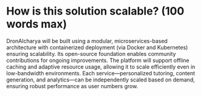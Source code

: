 # How is this solution scalable? (100 words max)

DronAIcharya will be built using a modular, microservices-based architecture with containerized deployment (via Docker and Kubernetes) ensuring scalability. Its open-source foundation enables community contributions for ongoing improvements. The platform will support offline caching and adaptive resource usage, allowing it to scale efficiently even in low-bandwidth environments. Each service—personalized tutoring, content generation, and analytics—can be independently scaled based on demand, ensuring robust performance as user numbers grow. 
